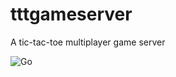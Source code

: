 # tttgameserver
A tic-tac-toe multiplayer game server

![Go](https://github.com/thealamu/tttgameserver/workflows/Go/badge.svg)
